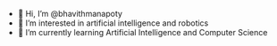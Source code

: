 - 👋 Hi, I’m @bhavithmanapoty
- 👀 I’m interested in artificial intelligence and robotics
- 🌱 I’m currently learning Artificial Intelligence and Computer Science


<!---
bhavithmanapoty/bhavithmanapoty is a ✨ special ✨ repository because its `README.md` (this file) appears on your GitHub profile.
You can click the Preview link to take a look at your changes.
--->
